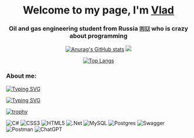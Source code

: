 <h1 align="center">Welcome to my page, I'm <a href="https://t.me/vlad_1k" target="_blank">Vlad</a> 
<h3 align="center">Oil and gas engineering student from Russia 🇷🇺 who is crazy about programming</h3>

<div align="center"> 
  
[![Anurag's GitHub stats](https://github-readme-stats.vercel.app/api?username=dels-in)](https://github.com/anuraghazra/github-readme-stats)
![](https://github-profile-summary-cards.vercel.app/api/cards/productive-time?username=dels-in&theme=github)

[![Top Langs](https://github-readme-stats.vercel.app/api/top-langs/?username=dels-in)](https://github.com/anuraghazra/github-readme-stats)

</div>

<h3 align="left">About me:</h3>

[![Typing SVG](https://readme-typing-svg.herokuapp.com?font=Roboto&size=15&pause=1000&color=000000&background=FFFFFF&multiline=true&repeat=false&vCenter=true&random=false&width=435&lines=-+%F0%9F%94%AD+I%E2%80%99m+currently+working+on+beginning+;a+programmer+career)](https://git.io/typing-svg)

[![Typing SVG](https://readme-typing-svg.herokuapp.com?font=Roboto&size=15&pause=1000&color=000000&background=FFFFFF&multiline=true&repeat=false&vCenter=true&random=false&width=435&lines=-+%F0%9F%8C%B1+I%E2%80%99m+currently+learning+ASP.NET)](https://git.io/typing-svg)

[![trophy](https://github-profile-trophy.vercel.app/?username=dels-in)](https://github.com/ryo-ma/github-profile-trophy)

![C#](https://img.shields.io/badge/c%23-%23239120.svg?style=for-the-badge&logo=csharp&logoColor=white)
![CSS3](https://img.shields.io/badge/css3-%231572B6.svg?style=for-the-badge&logo=css3&logoColor=white)
![HTML5](https://img.shields.io/badge/html5-%23E34F26.svg?style=for-the-badge&logo=html5&logoColor=white)
![.Net](https://img.shields.io/badge/.NET-5C2D91?style=for-the-badge&logo=.net&logoColor=white)
![MySQL](https://img.shields.io/badge/mysql-%2300f.svg?style=for-the-badge&logo=mysql&logoColor=white)
![Postgres](https://img.shields.io/badge/postgres-%23316192.svg?style=for-the-badge&logo=postgresql&logoColor=white)
![Swagger](https://img.shields.io/badge/-Swagger-%23Clojure?style=for-the-badge&logo=swagger&logoColor=white)
![Postman](https://img.shields.io/badge/Postman-FF6C37?style=for-the-badge&logo=postman&logoColor=white)
![ChatGPT](https://img.shields.io/badge/chatGPT-74aa9c?style=for-the-badge&logo=openai&logoColor=white)

<!--
**dels-in/dels-in** is a ✨ _special_ ✨ repository because its `README.md` (this file) appears on your GitHub profile.

Here are some ideas to get you started:

- 🔭 I’m currently working on beginning a programmer career
- 🌱 I’m currently learning ASP.NET Core
- 👯 I’m looking to collaborate on ...
- 🤔 I’m looking for help with ...
- 💬 Ask me about ...
- 📫 How to reach me: ...
- 😄 Pronouns: ...
- ⚡ Fun fact: ...

